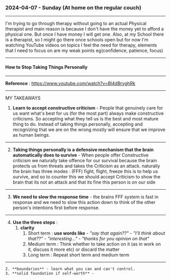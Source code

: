 ### 2024-04-07 - Sunday (At home on the regular couch)

---

I'm trying to go through therapy without going to an actual Physical therapist and main reason is because I don't have the money yet to afford a physical one. But once I have money I will get one. Also, at my School there is a therapist, so I might go there once schools open but for now I'm watching YouTube videos on topics I feel the need for therapy, elements that I need to focus on are my weak points eg(confidence, patience, focus) 

---
#### How to Stop Taking Things Personally

---

**Reference** : https://www.youtube.com/watch?v=BI4dBryghRk

---

MY TAKEAWAYS

1. **Learn to accept constructive criticism** - People that genuinely care for us want what's best for us (for the most part) always make constructive criticisms. So accepting what they tell us is the best and most mature thing to do. Instead of taking things personally, accepting and recognizing that we are on the wrong mostly will ensure that we improve as human beings.

---

2. **Taking things personally is a defensive mechanism that the brain automatically does to survive** - When people offer Constructive criticism we naturally take offence for our survival because the brain protects us from threats and takes the Criticism as an attack. naturally the brain has three modes : (FFF) fight, flight, freeze this is to help us survive, and so to counter this we should accept Criticism to show the brain that its not an attack and that its fine this person is on our side

---

3. **We need to slow the response time** - the brains FFF system is fast in response and we need to slow this action down to think of the other person's intentions first before response.

---

4. **Use the three steps** :
	1. **clarity** 
		1. Short term : **use words like**
					*- "say that again??"*
					*-  "I'll think about that??"*
					*- "interesting..."*
					*- "thanks for you opinion on that"*
		2. Medium term : Think whether to take action on it (as in work on it, discuss it more etc) or discard the matter
		3. Long term : Repeat short term and medium term

---
	2. **boundaries** - learn what you can and can't control.
	3. **solid foundation if self-worth** - 